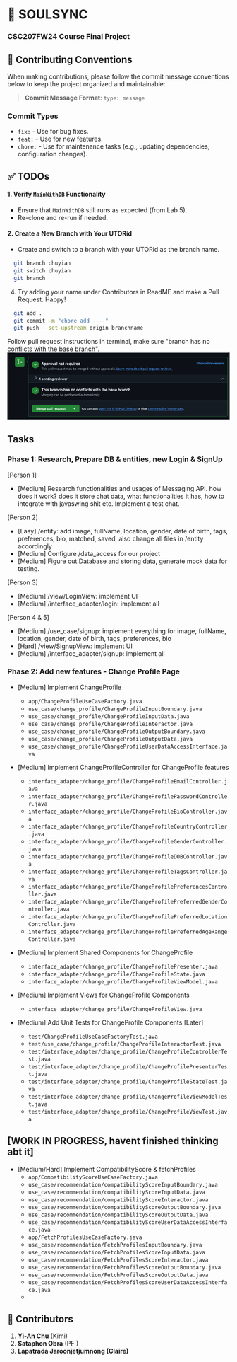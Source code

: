 # 💌 SOULSYNC  
### CSC207FW24 Course Final Project

## 📜 Contributing Conventions

When making contributions, please follow the commit message conventions below to keep the project organized and maintainable:

> **Commit Message Format**: `type: message`

### Commit Types
- `fix:` - Use for bug fixes.
- `feat:` - Use for new features.
- `chore:` - Use for maintenance tasks (e.g., updating dependencies, configuration changes).


## ✅ TODOs

#### 1. Verify `MainWithDB` Functionality
- Ensure that `MainWithDB` still runs as expected (from Lab 5).
- Re-clone and re-run if needed.

#### 2. Create a New Branch with Your UTORid
- Create and switch to a branch with your UTORid as the branch name.

```bash
  git branch chuyian
  git switch chuyian
  git branch
   ```

4. Try adding your name under Contributors in ReadME and make a Pull Request. Happy!

```bash
  git add .
  git commit -m "chore add ----"
  git push --set-upstream origin branchname
   ```
Follow pull request instructions in terminal, make sure "branch has no conflicts with the base branch".
      ![img.png](img.png)

## Tasks
### Phase 1: Research, Prepare DB & entities, new Login & SignUp

[Person 1]
- [Medium] Research functionalities and usages of Messaging API. how does it work? does it store chat data, what functionalities it has, how to integrate with javaswing shit etc. Implement a test chat.

[Person 2]
- [Easy] /entity: add image, fullName, location, gender, date of birth, tags, preferences, bio, matched, saved, also change all files in /entity accordingly
- [Medium] Configure /data_access for our project
- [Medium] Figure out Database and storing data, generate mock data for testing.

[Person 3]
- [Medium] /view/LoginView: implement UI
- [Medium] /interface_adapter/login: implement all

[Person 4 & 5]
- [Medium] /use_case/signup: implement everything for image, fullName, location, gender, date of birth, tags, preferences, bio
- [Hard] /view/SignupView: implement UI
- [Medium] /interface_adapter/signup: implement all

### Phase 2: Add new features - Change Profile Page
- [Medium] Implement ChangeProfile
  - `app/ChangeProfileUseCaseFactory.java`
  - `use_case/change_profile/ChangeProfileInputBoundary.java`
  - `use_case/change_profile/ChangeProfileInputData.java`
  - `use_case/change_profile/ChangeProfileInteractor.java`
  - `use_case/change_profile/ChangeProfileOutputBoundary.java`
  - `use_case/change_profile/ChangeProfileOutputData.java`
  - `use_case/change_profile/ChangeProfileUserDataAccessInterface.java`

- [Medium] Implement ChangeProfileController for ChangeProfile features
  - `interface_adapter/change_profile/ChangeProfileEmailController.java`
  - `interface_adapter/change_profile/ChangeProfilePasswordController.java`
  - `interface_adapter/change_profile/ChangeProfileBioController.java`
  - `interface_adapter/change_profile/ChangeProfileCountryController.java`
  - `interface_adapter/change_profile/ChangeProfileGenderController.java`
  - `interface_adapter/change_profile/ChangeProfileDOBController.java`
  - `interface_adapter/change_profile/ChangeProfileTagsController.java`
  - `interface_adapter/change_profile/ChangeProfilePreferencesController.java`
  - `interface_adapter/change_profile/ChangeProfilePreferredGenderController.java`
  - `interface_adapter/change_profile/ChangeProfilePreferredLocationController.java`
  - `interface_adapter/change_profile/ChangeProfilePreferredAgeRangeController.java`

- [Medium] Implement Shared Components for ChangeProfile
  - `interface_adapter/change_profile/ChangeProfilePresenter.java`
  - `interface_adapter/change_profile/ChangeProfileState.java`
  - `interface_adapter/change_profile/ChangeProfileViewModel.java`

- [Medium] Implement Views for ChangeProfile Components
  - `interface_adapter/change_profile/ChangeProfileView.java`

- [Medium] Add Unit Tests for ChangeProfile Components [Later]
  - `test/ChangeProfileUseCaseFactoryTest.java`
  - `test/use_case/change_profile/ChangeProfileInteractorTest.java`
  - `test/interface_adapter/change_profile/ChangeProfileControllerTest.java`
  - `test/interface_adapter/change_profile/ChangeProfilePresenterTest.java`
  - `test/interface_adapter/change_profile/ChangeProfileStateTest.java`
  - `test/interface_adapter/change_profile/ChangeProfileViewModelTest.java`
  - `test/interface_adapter/change_profile/ChangeProfileViewTest.java`

## [WORK IN PROGRESS, havent finished thinking abt it]
- [Medium/Hard] Implement CompatibilityScore & fetchProfiles
  - `app/CompatibilityScoreUseCaseFactory.java`
  - `use_case/recommendation/compatibilityScoreInputBoundary.java`
  - `use_case/recommendation/compatibilityScoreInputData.java`
  - `use_case/recommendation/compatibilityScoreInteractor.java`
  - `use_case/recommendation/compatibilityScoreOutputBoundary.java`
  - `use_case/recommendation/compatibilityScoreOutputData.java`
  - `use_case/recommendation/compatibilityScoreUserDataAccessInterface.java`
  - `app/FetchProfilesUseCaseFactory.java`
  - `use_case/recommendation/FetchProfilesInputBoundary.java`
  - `use_case/recommendation/FetchProfilesScoreInputData.java`
  - `use_case/recommendation/FetchProfilesScoreInteractor.java`
  - `use_case/recommendation/FetchProfilesScoreOutputBoundary.java`
  - `use_case/recommendation/FetchProfilesScoreOutputData.java`
  - `use_case/recommendation/FetchProfilesScoreUserDataAccessInterface.java`
  -



## 🌟 Contributors
1. **Yi-An Chu** (Kimi)
2. **Sataphon Obra** (PF )
3. **Lapatrada Jaroonjetjumnong (Claire)**
